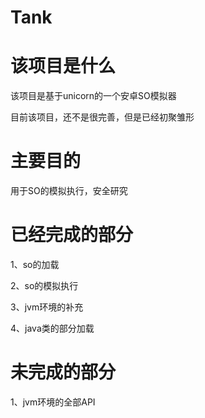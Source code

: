 # Tank

# 该项目是什么
  该项目是基于unicorn的一个安卓SO模拟器
  
  目前该项目，还不是很完善，但是已经初聚雏形

# 主要目的
  用于SO的模拟执行，安全研究
  
# 已经完成的部分
  1、so的加载
  
  2、so的模拟执行
  
  3、jvm环境的补充
  
  4、java类的部分加载
  
# 未完成的部分
  1、jvm环境的全部API
 
